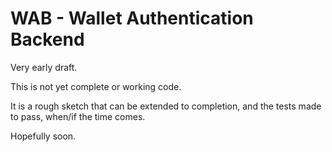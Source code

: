 # WAB - Wallet Authentication Backend

Very early draft.

This is not yet complete or working code.

It is a rough sketch that can be extended to completion, and the tests made to pass, when/if the time comes.

Hopefully soon.